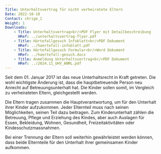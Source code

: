 ```yaml
---
Title: Unterhaltsvertrag für nicht verheiratete Eltern
Date: 2022-10-10
Contact: chrige_1
Weight: 1
Downloads:
    - Title: Unterhaltsvertrag<br/>PDF Flyer mit Detailbeschreibung
      HRef: ../unterhaltsvertrag-flyer.pdf
    - Title: Härtefallgesuch Infoblatt<br/>PDF Dokument
      HRef: ../haertefall-infoblatt.pdf
    - Title: Härtefallgesuch Formular<br/>Word Dokument
      HRef: ../haertefall-gesuch.docx
    - Title: Anmeldung Unterhaltsvertrag<br/>PDF Dokument
      HRef: ../2024.11_UHV_ANML.pdf
---
```


Seit dem 01. Januar 2017 ist das neue Unterhaltsrecht in Kraft getreten. Die
wohl wichtigste Änderung ist, dass die hauptbetreuende Person neu
Anrecht auf Betreuungsunterhalt hat. Die Kinder sollen somit, im Vergleich
zu verheirateten Eltern, gleichgestellt werden.

Die Eltern tragen zusammen die Hauptverantwortung, um für den
Unterhalt ihrer Kinder aufzukommen. Jeder Elternteil muss nach seinen
Möglichkeiten, seinen Teil dazu beitragen. Zum Kinderunterhalt zählen
die Betreuung, Pflege und Erziehung des Kindes, aber auch Auslagen für
Essen, Bekleidung, Wohnen, Gesundheit, Freizeitaktivitäten oder
Kindesschutzmassnahmen.

Bei einer Trennung der Eltern soll weiterhin gewährleistet werden können,
dass beide Elternteile für den Unterhalt ihrer gemeinsamen Kinder
aufkommen.